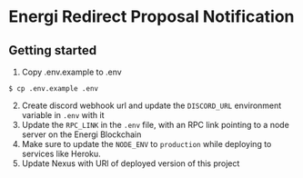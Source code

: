 # Energi Redirect Proposal Notification

## Getting started

1. Copy .env.example to .env
  
```
$ cp .env.example .env
```
  
2. Create discord webhook url and update the `DISCORD_URL` environment variable in `.env` with it
3. Update the `RPC_LINK` in the `.env` file, with an RPC link pointing to a node server on the Energi Blockchain
4. Make sure to update the `NODE_ENV` to `production` while deploying to services like Heroku.
6. Update Nexus with URl of deployed version of this project
